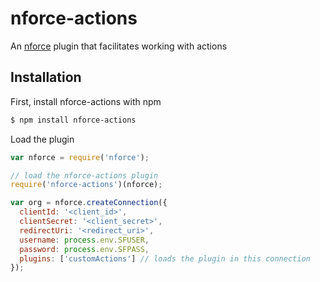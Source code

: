 nforce-actions
===============

An [nforce](https://github.com/kevinohara80/nforce) plugin that facilitates working with actions

## Installation

First, install nforce-actions with npm

```bash
$ npm install nforce-actions
```

Load the plugin

```js
var nforce = require('nforce');

// load the nforce-actions plugin
require('nforce-actions')(nforce);

var org = nforce.createConnection({
  clientId: '<client_id>',
  clientSecret: '<client_secret>',
  redirectUri: '<redirect_uri>',
  username: process.env.SFUSER,
  password: process.env.SFPASS,
  plugins: ['customActions'] // loads the plugin in this connection
});
```
